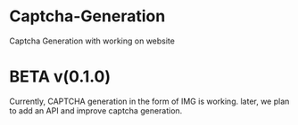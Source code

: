 # Captcha-Generation
Captcha Generation with working on website


# BETA v(0.1.0)
Currently, CAPTCHA generation in the form of IMG is working. later, we plan to add an API and improve captcha generation.
